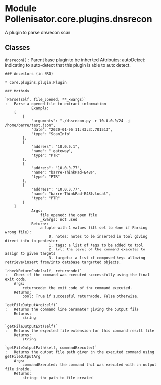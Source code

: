 Module Pollenisator.core.plugins.dnsrecon
=========================================
A plugin to parse dnsrecon scan

Classes
-------

`dnsrecon()`
:   Parent base plugin to be inherited
    Attributes:
        autoDetect: indicating to auto-detect that this plugin is able to auto detect.

    ### Ancestors (in MRO)

    * core.plugins.plugin.Plugin

    ### Methods

    `Parse(self, file_opened, **_kwargs)`
    :   Parse a opened file to extract information
                Example:
        [       
            {
                "arguments": "./dnsrecon.py -r 10.0.0.0/24 -j /home/barre/test.json",
                "date": "2020-01-06 11:43:37.701513",
                "type": "ScanInfo"
            },
            {
                "address": "10.0.0.1",
                "name": "_gateway",
                "type": "PTR"
            },
            {
                "address": "10.0.0.77",
                "name": "barre-ThinkPad-E480",
                "type": "PTR"
            },
            {
                "address": "10.0.0.77",
                "name": "barre-ThinkPad-E480.local",
                "type": "PTR"
            }
        ]
                Args:
                    file_opened: the open file
                    _kwargs: not used
                Returns:
                    a tuple with 4 values (All set to None if Parsing wrong file): 
                        0. notes: notes to be inserted in tool giving direct info to pentester
                        1. tags: a list of tags to be added to tool 
                        2. lvl: the level of the command executed to assign to given targets
                        3. targets: a list of composed keys allowing retrieve/insert from/into database targerted objects.

    `checkReturnCode(self, returncode)`
    :   Check if the command was executed successfully using the final exit code.
        Args:
            returncode: the exit code of the command executed.
        Returns:
            bool: True if successful returncode, False otherwise.

    `getFileOutputArg(self)`
    :   Returns the command line paramater giving the output file
        Returns:
            string

    `getFileOutputExt(self)`
    :   Returns the expected file extension for this command result file
        Returns:
            string

    `getFileOutputPath(self, commandExecuted)`
    :   Returns the output file path given in the executed command using getFileOutputArg
        Args:
            commandExecuted: the command that was executed with an output file inside.
        Returns:
            string: the path to file created
